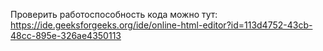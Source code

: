 Проверить работоспособность кода можно тут: https://ide.geeksforgeeks.org/ide/online-html-editor?id=113d4752-43cb-48cc-895e-326ae4350113
